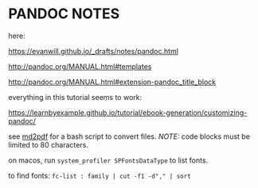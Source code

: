 # PANDOC NOTES

here:

https://evanwill.github.io/_drafts/notes/pandoc.html

http://pandoc.org/MANUAL.html#templates

http://pandoc.org/MANUAL.html#extension-pandoc_title_block

everything in this tutorial seems to work:

https://learnbyexample.github.io/tutorial/ebook-generation/customizing-pandoc/

see [md2pdf](scripts/md2pdf) for a bash script to convert files.  *NOTE:* code blocks must be limited to 80 characters.

on macos, run `system_profiler SPFontsDataType` to list fonts.

to find fonts:
`fc-list : family | cut -f1 -d"," | sort`